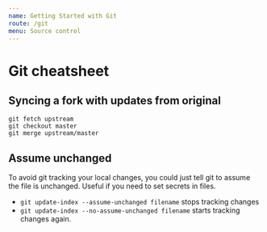 ```yaml
---
name: Getting Started with Git
route: /git
menu: Source control
---
```


# Git cheatsheet

## Syncing a fork with updates from original
```
git fetch upstream
git checkout master
git merge upstream/master
```

## Assume unchanged
To avoid git tracking your local changes, you could just tell git to assume the file is unchanged. Useful if you need to set secrets in files.

 * `git update-index --assume-unchanged filename` stops tracking changes
 * `git update-index --no-assume-unchanged filename` starts tracking changes again.
